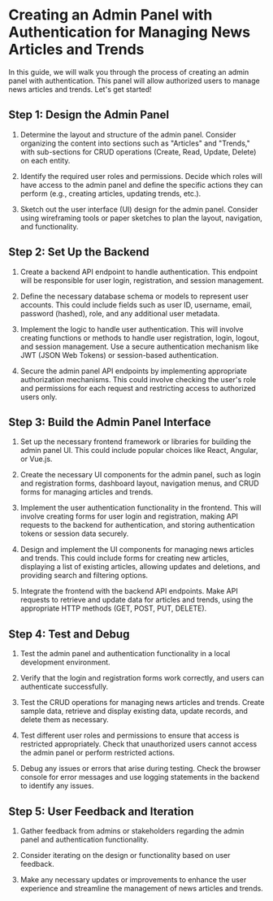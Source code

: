 # Creating an Admin Panel with Authentication for Managing News Articles and Trends

In this guide, we will walk you through the process of creating an admin panel with authentication. This panel will allow authorized users to manage news articles and trends. Let's get started!

## Step 1: Design the Admin Panel

1. Determine the layout and structure of the admin panel. Consider organizing the content into sections such as "Articles" and "Trends," with sub-sections for CRUD operations (Create, Read, Update, Delete) on each entity.

2. Identify the required user roles and permissions. Decide which roles will have access to the admin panel and define the specific actions they can perform (e.g., creating articles, updating trends, etc.).

3. Sketch out the user interface (UI) design for the admin panel. Consider using wireframing tools or paper sketches to plan the layout, navigation, and functionality.

## Step 2: Set Up the Backend

1. Create a backend API endpoint to handle authentication. This endpoint will be responsible for user login, registration, and session management.

2. Define the necessary database schema or models to represent user accounts. This could include fields such as user ID, username, email, password (hashed), role, and any additional user metadata.

3. Implement the logic to handle user authentication. This will involve creating functions or methods to handle user registration, login, logout, and session management. Use a secure authentication mechanism like JWT (JSON Web Tokens) or session-based authentication.

4. Secure the admin panel API endpoints by implementing appropriate authorization mechanisms. This could involve checking the user's role and permissions for each request and restricting access to authorized users only.

## Step 3: Build the Admin Panel Interface

1. Set up the necessary frontend framework or libraries for building the admin panel UI. This could include popular choices like React, Angular, or Vue.js.

2. Create the necessary UI components for the admin panel, such as login and registration forms, dashboard layout, navigation menus, and CRUD forms for managing articles and trends.

3. Implement the user authentication functionality in the frontend. This will involve creating forms for user login and registration, making API requests to the backend for authentication, and storing authentication tokens or session data securely.

4. Design and implement the UI components for managing news articles and trends. This could include forms for creating new articles, displaying a list of existing articles, allowing updates and deletions, and providing search and filtering options.

5. Integrate the frontend with the backend API endpoints. Make API requests to retrieve and update data for articles and trends, using the appropriate HTTP methods (GET, POST, PUT, DELETE).

## Step 4: Test and Debug

1. Test the admin panel and authentication functionality in a local development environment.

2. Verify that the login and registration forms work correctly, and users can authenticate successfully.

3. Test the CRUD operations for managing news articles and trends. Create sample data, retrieve and display existing data, update records, and delete them as necessary.

4. Test different user roles and permissions to ensure that access is restricted appropriately. Check that unauthorized users cannot access the admin panel or perform restricted actions.

5. Debug any issues or errors that arise during testing. Check the browser console for error messages and use logging statements in the backend to identify any issues.

## Step 5: User Feedback and Iteration

1. Gather feedback from admins or stakeholders regarding the admin panel and authentication functionality.

2. Consider iterating on the design or functionality based on user feedback.

3. Make any necessary updates or improvements to enhance the user experience and streamline the management of news articles and trends.
